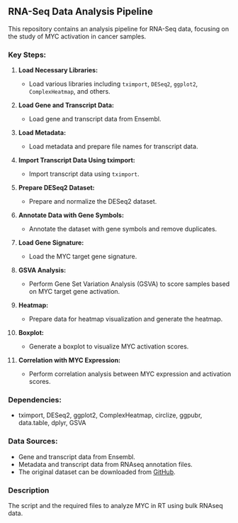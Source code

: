 ## RNA-Seq Data Analysis Pipeline

This repository contains an analysis pipeline for RNA-Seq data, focusing on the study of MYC activation in cancer samples.

### Key Steps:
1. **Load Necessary Libraries:**
   - Load various libraries including `tximport`, `DESeq2`, `ggplot2`, `ComplexHeatmap`, and others.

2. **Load Gene and Transcript Data:**
   - Load gene and transcript data from Ensembl.

3. **Load Metadata:**
   - Load metadata and prepare file names for transcript data.

4. **Import Transcript Data Using tximport:**
   - Import transcript data using `tximport`.

5. **Prepare DESeq2 Dataset:**
   - Prepare and normalize the DESeq2 dataset.

6. **Annotate Data with Gene Symbols:**
   - Annotate the dataset with gene symbols and remove duplicates.

7. **Load Gene Signature:**
   - Load the MYC target gene signature.

8. **GSVA Analysis:**
   - Perform Gene Set Variation Analysis (GSVA) to score samples based on MYC target gene activation.

9. **Heatmap:**
   - Prepare data for heatmap visualization and generate the heatmap.

10. **Boxplot:**
    - Generate a boxplot to visualize MYC activation scores.

11. **Correlation with MYC Expression:**
    - Perform correlation analysis between MYC expression and activation scores.

### Dependencies:
- tximport, DESeq2, ggplot2, ComplexHeatmap, circlize, ggpubr, data.table, dplyr, GSVA

### Data Sources:
- Gene and transcript data from Ensembl.
- Metadata and transcript data from RNAseq annotation files.
- The original dataset can be downloaded from [GitHub](https://github.com/ferrannadeu/RichterTransformation/tree/main/bulkRNA-seq/kallisto).

### Description
The script and the required files to analyze MYC in RT using bulk RNAseq data.
